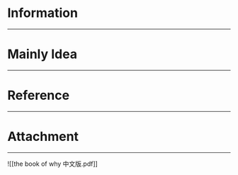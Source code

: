 # Information
---


# Mainly Idea
---


# Reference
---


# Attachment
---
![[the book of why 中文版.pdf]]